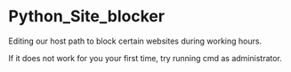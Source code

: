# Python_Site_blocker
Editing our host path to block certain websites during working hours.

If it does not work for you your first time, try running cmd as administrator.
